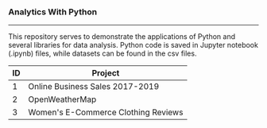 ### Analytics With Python 
*** 
This repository serves to demonstrate the applications of Python and several libraries for data analysis. Python code is saved in Jupyter notebook (.ipynb) files, while datasets can be found in the csv files.

ID | Project 
-- | ----
1 | Online Business Sales 2017-2019
2 | OpenWeatherMap
3 | Women's E-Commerce Clothing Reviews
